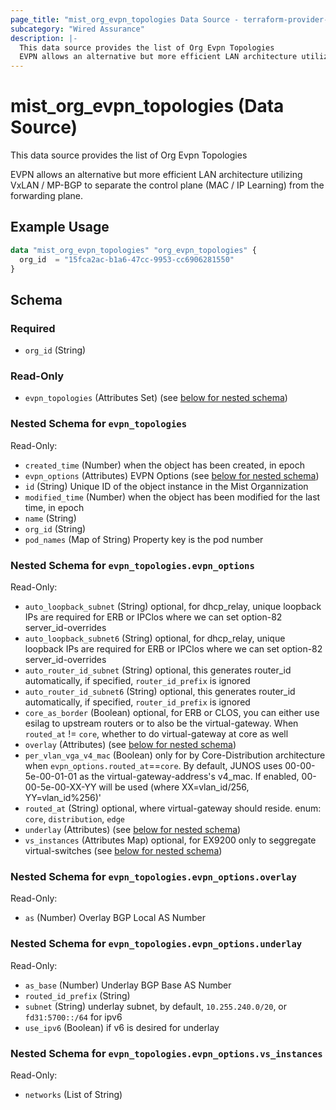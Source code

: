 ```yaml
---
page_title: "mist_org_evpn_topologies Data Source - terraform-provider-mist"
subcategory: "Wired Assurance"
description: |-
  This data source provides the list of Org Evpn Topologies
  EVPN allows an alternative but more efficient LAN architecture utilizing VxLAN / MP-BGP to separate the control plane (MAC / IP Learning) from the forwarding plane.
---
```


# mist_org_evpn_topologies (Data Source)

This data source provides the list of Org Evpn Topologies

EVPN allows an alternative but more efficient LAN architecture utilizing VxLAN / MP-BGP to separate the control plane (MAC / IP Learning) from the forwarding plane.


## Example Usage

```terraform
data "mist_org_evpn_topologies" "org_evpn_topologies" {
  org_id  = "15fca2ac-b1a6-47cc-9953-cc6906281550"
}
```

<!-- schema generated by tfplugindocs -->
## Schema

### Required

- `org_id` (String)

### Read-Only

- `evpn_topologies` (Attributes Set) (see [below for nested schema](#nestedatt--evpn_topologies))

<a id="nestedatt--evpn_topologies"></a>
### Nested Schema for `evpn_topologies`

Read-Only:

- `created_time` (Number) when the object has been created, in epoch
- `evpn_options` (Attributes) EVPN Options (see [below for nested schema](#nestedatt--evpn_topologies--evpn_options))
- `id` (String) Unique ID of the object instance in the Mist Organnization
- `modified_time` (Number) when the object has been modified for the last time, in epoch
- `name` (String)
- `org_id` (String)
- `pod_names` (Map of String) Property key is the pod number

<a id="nestedatt--evpn_topologies--evpn_options"></a>
### Nested Schema for `evpn_topologies.evpn_options`

Read-Only:

- `auto_loopback_subnet` (String) optional, for dhcp_relay, unique loopback IPs are required for ERB or IPClos where we can set option-82 server_id-overrides
- `auto_loopback_subnet6` (String) optional, for dhcp_relay, unique loopback IPs are required for ERB or IPClos where we can set option-82 server_id-overrides
- `auto_router_id_subnet` (String) optional, this generates router_id automatically, if specified, `router_id_prefix` is ignored
- `auto_router_id_subnet6` (String) optional, this generates router_id automatically, if specified, `router_id_prefix` is ignored
- `core_as_border` (Boolean) optional, for ERB or CLOS, you can either use esilag to upstream routers or to also be the virtual-gateway. When `routed_at` != `core`, whether to do virtual-gateway at core as well
- `overlay` (Attributes) (see [below for nested schema](#nestedatt--evpn_topologies--evpn_options--overlay))
- `per_vlan_vga_v4_mac` (Boolean) only for by Core-Distribution architecture when `evpn_options.routed_at`==`core`. By default, JUNOS uses 00-00-5e-00-01-01 as the virtual-gateway-address's v4_mac. If enabled, 00-00-5e-00-XX-YY will be used (where XX=vlan_id/256, YY=vlan_id%256)'
- `routed_at` (String) optional, where virtual-gateway should reside. enum: `core`, `distribution`, `edge`
- `underlay` (Attributes) (see [below for nested schema](#nestedatt--evpn_topologies--evpn_options--underlay))
- `vs_instances` (Attributes Map) optional, for EX9200 only to seggregate virtual-switches (see [below for nested schema](#nestedatt--evpn_topologies--evpn_options--vs_instances))

<a id="nestedatt--evpn_topologies--evpn_options--overlay"></a>
### Nested Schema for `evpn_topologies.evpn_options.overlay`

Read-Only:

- `as` (Number) Overlay BGP Local AS Number


<a id="nestedatt--evpn_topologies--evpn_options--underlay"></a>
### Nested Schema for `evpn_topologies.evpn_options.underlay`

Read-Only:

- `as_base` (Number) Underlay BGP Base AS Number
- `routed_id_prefix` (String)
- `subnet` (String) underlay subnet, by default, `10.255.240.0/20`, or `fd31:5700::/64` for ipv6
- `use_ipv6` (Boolean) if v6 is desired for underlay


<a id="nestedatt--evpn_topologies--evpn_options--vs_instances"></a>
### Nested Schema for `evpn_topologies.evpn_options.vs_instances`

Read-Only:

- `networks` (List of String)